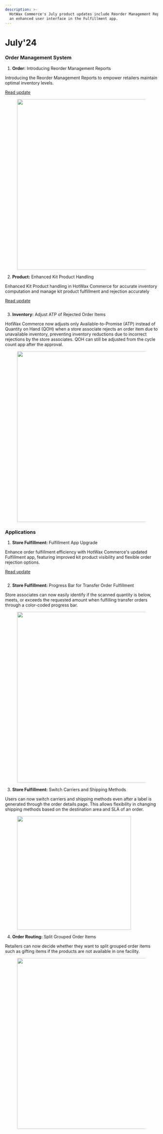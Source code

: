 ```yaml
---
description: >-
  HotWax Commerce's July product updates include Reorder Management Reports and
  an enhanced user interface in the Fulfillment app.
---
```


# July'24

### Order Management System

1. **Order:** Introducing Reorder Management Reports

Introducing the Reorder Management Reports to empower retailers maintain optimal inventory levels.

[Read update](introducing-reorder-management-reports.md)

<figure><img src="https://www.hotwax.co/hubfs/Product%20Updates%20Frame-1.png" alt="" width="563"><figcaption></figcaption></figure>

2. **Product:** Enhanced Kit Product Handling

Enhanced Kit Product handling in HotWax Commerce for accurate inventory computation and manage kit product fulfillment and rejection accurately

[Read update](enhanced-kit-product-handling.md)

<figure><img src="https://www.hotwax.co/hubfs/Product%20Updates%20and%20Release%20Notes/2024/July%202024/Enhanced%20Kit%20Product%20Handling.png" alt=""><figcaption></figcaption></figure>

3. **Inventory:** Adjust ATP of Rejected Order Items

HotWax Commerce now adjusts only Available-to-Promise (ATP) instead of Quantity on Hand (QOH) when a store associate rejects an order item due to unavailable inventory, preventing inventory reductions due to incorrect rejections by the store associates. QOH can still be adjusted from the cycle count app after the approval.

<figure><img src="https://www.hotwax.co/hs-fs/hubfs/Product%20Updates%20and%20Release%20Notes/2024/July%202024/Adjust%20ATP%20of%20Rejected%20Order%20Items.png?width=1991&#x26;height=771&#x26;name=Adjust%20ATP%20of%20Rejected%20Order%20Items.png" alt="" width="563"><figcaption></figcaption></figure>

### Applications

1. **Store Fulfillment:** Fulfillment App Upgrade

Enhance order fulfillment efficiency with HotWax Commerce's updated Fulfillment app, featuring improved kit product visibility and flexible order rejection options.

[Read update](fulfillment-app-update.md)

<figure><img src="https://www.hotwax.co/hubfs/Product%20Updates%20and%20Release%20Notes/2024/July%202024/Fulfillment%20App%20Upgrade.png" alt=""><figcaption></figcaption></figure>



2. **Store Fulfillment:** Progress Bar for Transfer Order Fulfillment

Store associates can now easily identify if the scanned quantity is below, meets, or exceeds the requested amount when fulfilling transfer orders through a color-coded progress bar.

<figure><img src="https://www.hotwax.co/hs-fs/hubfs/Progress%20Bar.png?width=900&#x26;height=496&#x26;name=Progress%20Bar.png" alt="" width="563"><figcaption></figcaption></figure>

3. **Store Fulfillment:** Switch Carriers and Shipping Methods

Users can now switch carriers and shipping methods even after a label is generated through the order details page. This allows flexibility in changing shipping methods based on the destination area and SLA of an order.

<figure><img src="https://www.hotwax.co/hs-fs/hubfs/Product%20Updates%20and%20Release%20Notes/2024/July%202024/Switch%20Carriers%20and%20Shipping%20Methods.png?width=915&#x26;height=614&#x26;name=Switch%20Carriers%20and%20Shipping%20Methods.png" alt="" width="375"><figcaption></figcaption></figure>



4. **Order Routing:** Split Grouped Order Items

Retailers can now decide whether they want to split grouped order items such as gifting items if the products are not available in one facility.

<figure><img src="https://www.hotwax.co/hs-fs/hubfs/Product%20Updates%20and%20Release%20Notes/2024/July%202024/Split%20Grouped%20Order%20Items.png?width=1043&#x26;height=700&#x26;name=Split%20Grouped%20Order%20Items.png" alt="" width="563"><figcaption></figcaption></figure>
